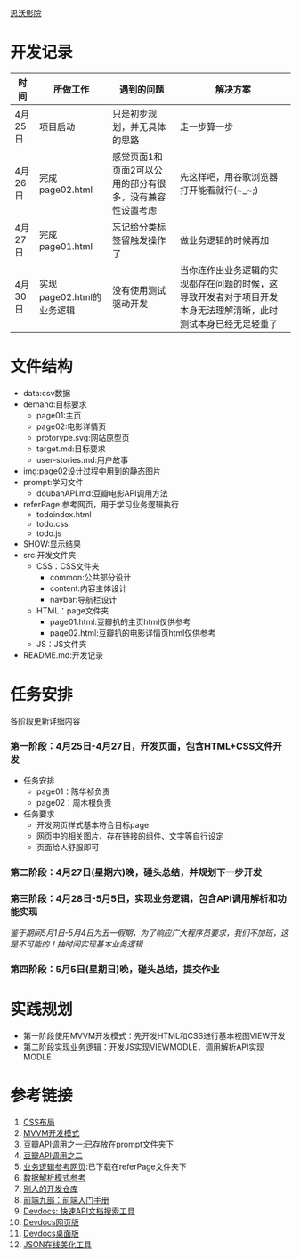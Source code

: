 [思沃影院](https://github.com/cofreshman/tw-movie-theater)
# 开发记录

| 时间 | 所做工作 | 遇到的问题 | 解决方案 |
| - | - | - | - |
| 4月25日| 项目启动 | 只是初步规划，并无具体的思路 | 走一步算一步 |
| 4月26日| 完成page02.html | 感觉页面1和页面2可以公用的部分有很多，没有兼容性设置考虑 | 先这样吧，用谷歌浏览器打开能看就行(~_~;) |
| 4月27日| 完成page01.html | 忘记给分类标签留触发操作了 | 做业务逻辑的时候再加 |
| 4月30日| 实现page02.html的业务逻辑 | 没有使用测试驱动开发 | 当你连作出业务逻辑的实现都存在问题的时候，这导致开发者对于项目开发本身无法理解清晰，此时测试本身已经无足轻重了 |

# 文件结构
- data:csv数据
- demand:目标要求
    - page01:主页
    - page02:电影详情页
    - protorype.svg:网站原型页
    - target.md:目标要求
    - user-stories.md:用户故事
- img:page02设计过程中用到的静态图片
- prompt:学习文件
    - doubanAPI.md:豆瓣电影API调用方法
- referPage:参考网页，用于学习业务逻辑执行
    - todoindex.html
    - todo.css
    - todo.js
- SHOW:显示结果
- src:开发文件夹
    - CSS：CSS文件夹
        + common:公共部分设计
        + content:内容主体设计
        + navbar:导航栏设计
    - HTML：page文件夹
        - page01.html:豆瓣扒的主页html仅供参考
        - page02.html:豆瓣扒的电影详情页html仅供参考
    - JS：JS文件夹
- README.md:开发记录

# 任务安排
各阶段更新详细内容
### 第一阶段：4月25日-4月27日，开发页面，包含HTML+CSS文件开发 
- 任务安排
    - page01：陈华祯负责
    - page02：周木根负责
- 任务要求
    - 开发网页样式基本符合目标page
    - 网页中的相关图片、存在链接的组件、文字等自行设定
    - 页面给人舒服即可

### 第二阶段：4月27日(星期六)晚，碰头总结，并规划下一步开发

### 第三阶段：4月28日-5月5日，实现业务逻辑，包含API调用解析和功能实现
*鉴于期间5月1日-5月4日为五一假期，为了响应广大程序员要求，我们不加班，这是不可能的！抽时间实现基本业务逻辑*

### 第四阶段：5月5日(星期日)晚，碰头总结，提交作业

# 实践规划
- 第一阶段使用MVVM开发模式：先开发HTML和CSS进行基本视图VIEW开发
- 第二阶段实现业务逻辑：开发JS实现VIEWMODLE，调用解析API实现MODLE

# 参考链接

1. [CSS布局](https://www.yuque.com/fe9/basic/pdrpr8)
2. [MVVM开发模式](https://www.yuque.com/fe9/basic/ag975a)
3. [豆瓣API调用之一](./prompt/doubanAPI.md):已存放在prompt文件夹下
4. [豆瓣API调用之二](https://blog.csdn.net/hlx20080808/article/details/83274513)
5. [业务逻辑参考网页](http://www.todolist.cn/):已下载在referPage文件夹下
6. [数据解析模式参考](https://github.com/tws-practice/tw-movie-theater/blob/master/movies.csv)
7. [别人的开发仓库](https://github.com/tws-practice/tw-movie-theater/network/members)
8. [前端九部：前端入门手册](https://www.yuque.com/fe9/basic)
9. [Devdocs: 快速API文档搜索工具](https://www.yuque.com/fe9/basic/devdocs)
10. [Devdocs网页版](https://devdocs.io/)
11. [Devdocs桌面版](https://github.com/egoist/devdocs-desktop/releases)
12. [JSON在线美化工具](http://jsonviewer.stack.hu/)

